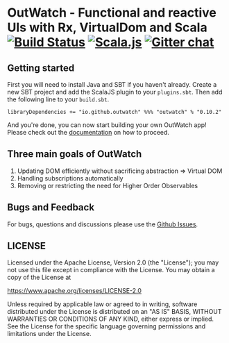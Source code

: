 # OutWatch - Functional and reactive UIs with Rx, VirtualDom and Scala [![Build Status](https://travis-ci.org/OutWatch/outwatch.svg?branch=master)](https://travis-ci.org/OutWatch/outwatch) [![Scala.js](https://www.scala-js.org/assets/badges/scalajs-0.6.6.svg)](https://www.scala-js.org) [![Gitter chat](https://badges.gitter.im/gitterHQ/gitter.png)](https://gitter.im/OutWatch/Lobby)


## Getting started

First you will need to install Java and SBT if you haven't already.
Create a new SBT project and add the ScalaJS plugin to your `plugins.sbt`.
Then add the following line to your `build.sbt`.

    libraryDependencies += "io.github.outwatch" %%% "outwatch" % "0.10.2"

And you're done, you can now start building your own OutWatch app!
Please check out the [documentation](https://outwatch.github.io/) on how to proceed.


## Three main goals of OutWatch

1. Updating DOM efficiently without sacrificing abstraction => Virtual DOM
2. Handling subscriptions automatically
3. Removing or restricting the need for Higher Order Observables



## Bugs and Feedback

For bugs, questions and discussions please use the [Github Issues](https://github.com/OutWatch/outwatch/issues).

## LICENSE

Licensed under the Apache License, Version 2.0 (the "License");
you may not use this file except in compliance with the License.
You may obtain a copy of the License at

<https://www.apache.org/licenses/LICENSE-2.0>

Unless required by applicable law or agreed to in writing, software
distributed under the License is distributed on an "AS IS" BASIS,
WITHOUT WARRANTIES OR CONDITIONS OF ANY KIND, either express or implied.
See the License for the specific language governing permissions and
limitations under the License.
